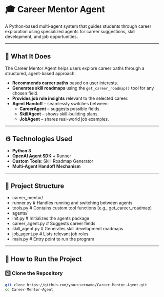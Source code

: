 # 🎓 Career Mentor Agent

A Python-based multi-agent system that guides students through career exploration using specialized agents for career suggestions, skill development, and job opportunities.

---

## 🧠 What It Does
The Career Mentor Agent helps users explore career paths through a structured, agent-based approach:
- **Recommends career paths** based on user interests.
- **Generates skill roadmaps** using the `get_career_roadmap()` tool for any chosen field.
- **Provides job role insights** relevant to the selected career.
- **Agent Handoff** – seamlessly switches between:
  - **CareerAgent** – suggests possible fields.
  - **SkillAgent** – shows skill-building plans.
  - **JobAgent** – shares real-world job examples.

---

## ⚙️ Technologies Used
- **Python 3**
- **OpenAI Agent SDK** + Runner
- **Custom Tools**: Skill Roadmap Generator
- **Multi-Agent Handoff Mechanism**

---

## 📂 Project Structure

- career_mentor/
- runner.py # Handles running and switching between agents
- tools.py # Contains custom tool functions (e.g., get_career_roadmap)
- agents/
- init.py # Initializes the agents package
- career_agent.py # Suggests career fields
- skill_agent.py # Generates skill development roadmaps
- job_agent.py # Lists relevant job roles
- main.py # Entry point to run the program




---

## 🚀 How to Run the Project

### 1️⃣ Clone the Repository
```bash
git clone https://github.com/yourusername/Career-Mentor-Agent.git
cd Career-Mentor-Agent

